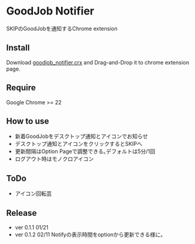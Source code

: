 # GoodJob Notifier
SKIPのGoodJobを通知するChrome extension

## Install
Download [goodjob_notifier.crx](https://github.com/hotchemi/goodjob_notifier/raw/master/pkg/goodjob_notifier.crx) and Drag-and-Drop it to chrome extension page.

## Require
Google Chrome >= 22

## How to use
- 新着GoodJobをデスクトップ通知とアイコンでお知らせ
- デスクトップ通知とアイコンをクリックするとSKIPへ
- 更新間隔はOption Pageで調整できる｡デフォルトは5分/1回
- ログアウト時はモノクロアイコン

## ToDo
- アイコン回転芸

## Release
- ver 0.1.1 01/21
- ver 0.1.2 02/11 Notifyの表示時間をoptionから更新できる様に｡

